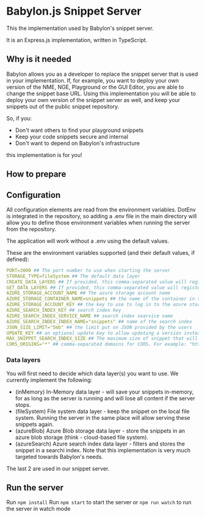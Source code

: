 # Babylon.js Snippet Server

This the implementation used by Babylon's snippet server.

It is an Express.js implementation, written in TypeScript.

## Why is it needed

Babylon allows you as a developer to replace the snippet server that is used in your implementation. 
If, for example, you want to deploy your own version of the NME, NGE, Playground or the GUI Editor, you are able to change the snippet base URL.
Using this implementation you will be able to deploy your own version of the snippet server as well, and keep your snippets out of the public snippet repository.

So, if you:

- Don't want others to find your playground snippets
- Keep your code snippets secure and internal
- Don't want to depend on Babylon's infrastructure

this implementation is for you!

## How to prepare

## Configuration

All configuration elements are read from the environment variables. DotEnv is integrated in the repository, so adding a .env file in the main directory will allow you to define those environment variables when running the server from the repository.

The application will work without a .env using the default values.

These are the environment variables supported (and their default values, if defined):

```yaml
PORT=3000 ## The port number to use when starting the server
STORAGE_TYPE=fileSystem ## The default data layer
CREATE_DATA_LAYERS ## If provided, this comma-separated value will register these as the create layer(s). For example: "inMemory,fileSystem"
GET_DATA_LAYERS ## If provided, this comma-separated value will register these as the getter layer(s). For example: "inMemory"
AZURE_STORAGE_ACCOUNT_NAME ## The azure storage account name
AZURE_STORAGE_CONTAINER_NAME=snippets ## the name of the container in the blob storage
AZURE_STORAGE_ACCOUNT_KEY ## the key to use to log in to the azure storage account
AZURE_SEARCH_INDEX_KEY ## search index key
AZURE_SEARCH_INDEX_SERVICE_NAME ## search index searvice name
AZURE_SEARCH_INDEX_INDEX_NAME="snippets" ## name of the search index
JSON_SIZE_LIMIT="5mb" ## the limit put on JSON provided by the users
UPDATE_KEY ## an optional update key to allow updating a version instead of saving a new one
MAX_SNIPPET_SEARCH_INDEX_SIZE ## The maximum size of snippet that will be sent to the search index
CORS_ORIGINS="*" ## comma-separated domains for CORS. For example: "https://is.babylonjs.com,https://not.babylonjs.com"
```

### Data layers

You will first need to decide which data layer(s) you want to use. We currently implement the following:

- (inMemory) In-Memory data layer - will save your snippets in-memory, for as long as the server is running and will lose all content if the server stops.
- (fileSystem) File system data layer - keep the snippet on the local file system. Running the server in the same place will allow serving these snippets again.
- (azureBlob) Azure Blob storage data layer - store the snippets in an azure blob storage (think - cloud-based file system).
- (azureSearch) Azure search index data layer - filters and stores the snippet in a searchi index. Note that this implementation is very much targeted towards Babylon's needs.

The last 2 are used in our snippet server.

## Run the server

Run `npm install`
Run `npm start` to start the server or `npm run watch` to run the server in watch mode
